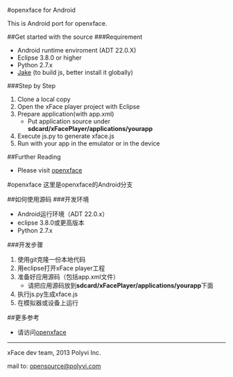 #openxface for Android

This is Android port for openxface.

##Get started with the source
###Requirement
+ Android runtime enviroment (ADT 22.0.X)
+ Eclipse 3.8.0 or higher
+ Python 2.7.x
+ [Jake](https://github.com/mde/jake) (to build js, better install it globally)

###Step by Step
1. Clone a local copy
2. Open the xFace player project with Eclipse
3. Prepare application(with app.xml)
    - Put application source under **sdcard/xFacePlayer/applications/yourapp**
4. Execute js.py to generate xface.js
5. Run with your app in the emulator or in the device

##Further Reading
+ Please visit [openxface](http://polyvi.github.io/openxface/)

#openxface
这里是openxface的Android分支

##如何使用源码
###开发环境
+ Android运行环境（ADT 22.0.x）
+ eclipse 3.8.0或更高版本
+ Python 2.7.x

###开发步骤
1. 使用git克隆一份本地代码
2. 用eclipse打开xFace player工程
3. 准备好应用源码（包括app.xml文件）
    + 请把应用源码放到**sdcard/xFacePlayer/applications/yourapp**下面
4. 执行js.py生成xface.js
5. 在模拟器或设备上运行

##更多参考
+ 请访问[openxface](http://polyvi.github.io/openxface/)

---

xFace dev team, 2013 Polyvi Inc.

mail to: opensource@polyvi.com



